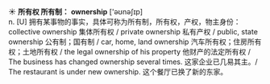 ☀ <span class="category">**所有权 所有制：**</span>
<span class="vocabulary">**ownership**</span> ['əʊnəʃɪp]  
<span class="definition">n. [U] 拥有某事物的事实，具体可称为所有制，所有权，产权，物主身份：</span>collective ownership 集体所有权 / private ownership 私有产权 / public, state ownership 公有制；国有制 / car, home, land ownership 汽车所有权；住房所有权；土地所有权 / the legal ownership of his property 他财产的法定所有权 / The business has changed ownership several times. 这家企业已几易其主。/ The restaurant is under new ownership. 这个餐厅已换了新的东家。

